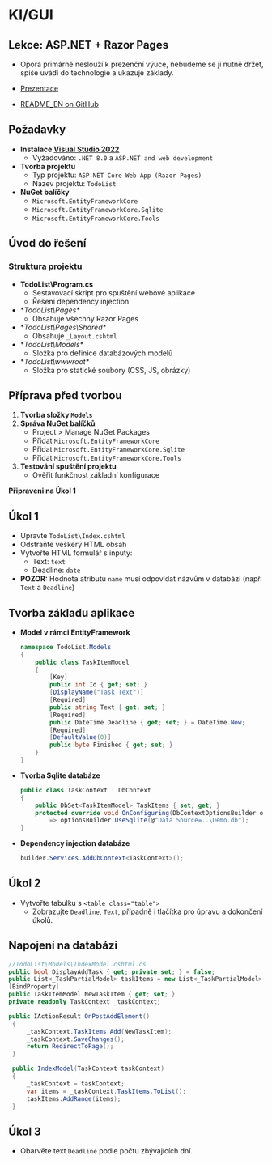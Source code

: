 # KI/GUI
## Lekce: ASP.NET + Razor Pages
- Opora primárně neslouží k prezenční výuce, nebudeme se ji nutně držet, spíše uvádí do technologie a ukazuje základy.

- [Prezentace](https://tinyurl.com/KI-GUI-PRE)
- [README_EN on GitHub](https://github.com/radeksmejky9/GUI/edit/main/README_EN.md)

## Požadavky
- **Instalace [Visual Studio 2022](https://visualstudio.microsoft.com/thank-you-downloading-visual-studio/?sku=Community&channel=Release&version=VS2022&source=VSLandingPage&cid=2030&passive=false)**
  - Vyžadováno: `.NET 8.0` a `ASP.NET and web development`
- **Tvorba projektu**
  - Typ projektu: `ASP.NET Core Web App (Razor Pages)`
  - Název projektu: `TodoList`
- **NuGet balíčky**
  - `Microsoft.EntityFrameworkCore`
  - `Microsoft.EntityFrameworkCore.Sqlite`
  - `Microsoft.EntityFrameworkCore.Tools`

## Úvod do řešení
### Struktura projektu
- **TodoList\Program.cs**
  - Sestavovací skript pro spuštění webové aplikace
  - Řešení dependency injection
- **TodoList\Pages\**
  - Obsahuje všechny Razor Pages
- **TodoList\Pages\Shared\**
  - Obsahuje `_Layout.cshtml`
- **TodoList\Models\**
  - Složka pro definice databázových modelů
- **TodoList\wwwroot\**
  - Složka pro statické soubory (CSS, JS, obrázky)

## Příprava před tvorbou
1. **Tvorba složky `Models`**
2. **Správa NuGet balíčků**
   - Project > Manage NuGet Packages
   - Přidat `Microsoft.EntityFrameworkCore`
   - Přidat `Microsoft.EntityFrameworkCore.Sqlite`
   - Přidat `Microsoft.EntityFrameworkCore.Tools`
3. **Testování spuštění projektu**
   - Ověřit funkčnost základní konfigurace

**Připraveni na Úkol 1**

## Úkol 1
- Upravte `TodoList\Index.cshtml`
- Odstraňte veškerý HTML obsah
- Vytvořte HTML formulář s inputy:
  - Text: `text`
  - Deadline: `date`
- **POZOR:** Hodnota atributu `name` musí odpovídat názvům v databázi (např. `Text` a `Deadline`)

## Tvorba základu aplikace
- **Model v rámci EntityFramework**
  ```csharp
  namespace TodoList.Models
  {
      public class TaskItemModel
      {
          [Key]
          public int Id { get; set; }
          [DisplayName("Task Text")]
          [Required]
          public string Text { get; set; }
          [Required]
          public DateTime Deadline { get; set; } = DateTime.Now;
          [Required]
          [DefaultValue(0)]
          public byte Finished { get; set; }
      }
  }
  ```
- **Tvorba Sqlite databáze**
  ```csharp
  public class TaskContext : DbContext
  {
      public DbSet<TaskItemModel> TaskItems { set; get; }
      protected override void OnConfiguring(DbContextOptionsBuilder optionsBuilder)
          => optionsBuilder.UseSqlite(@"Data Source=..\Demo.db");
  }
  ```
- **Dependency injection databáze**
  ```csharp
  builder.Services.AddDbContext<TaskContext>();
  ```

## Úkol 2
- Vytvořte tabulku s `<table class="table">`
  - Zobrazujte `Deadline`, `Text`, případně i tlačítka pro úpravu a dokončení úkolů.
 
## Napojení na databázi
```csharp
//TodoList\Models\IndexModel.cshtml.cs
public bool DisplayAddTask { get; private set; } = false;
public List<_TaskPartialModel> taskItems = new List<_TaskPartialModel>();
[BindProperty]
public TaskItemModel NewTaskItem { get; set; }
private readonly TaskContext _taskContext;

public IActionResult OnPostAddElement()
 {
     _taskContext.TaskItems.Add(NewTaskItem);
     _taskContext.SaveChanges();
     return RedirectToPage();
 }

 public IndexModel(TaskContext taskContext)
 {
     _taskContext = taskContext;
     var items = _taskContext.TaskItems.ToList();
     taskItems.AddRange(items);
 }
```

## Úkol 3
- Obarvěte text `Deadline` podle počtu zbývajících dní.


